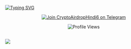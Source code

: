 <a href="https://git.io/typing-svg"><img src="https://readme-typing-svg.demolab.com?font=Lexend&weight=600&size=48&pause=1000&color=2C49F7&center=true&vCenter=true&width=1920&height=150&lines=Welcome+to+CryptoAirdropHindi+Github" alt="Typing SVG" /></a>
<p align="center">
  </a>
<a href="https://t.me/CryptoAirdropHindi6" target="_blank" rel="noopener noreferrer">
    <img src="https://img.shields.io/static/v1?logo=telegram&label=Telegram&message=Join%20@CryptoAirdropHindi6&color=26A5E4&style=for-the-badge" alt="Join CryptoAirdropHindi6 on Telegram">
</a>

<p align="center">
  <img src="https://komarev.com/ghpvc/?username=CryptoAirdropHindi&color=brightgreen" alt="Profile Views">
</p>


<div align="center">
<a href="https://github.com/CryptoAirdropHindi">
</div>
<br>
<img src="https://user-images.githubusercontent.com/73097560/115834477-dbab4500-a447-11eb-908a-139a6edaec5c.gif"><h2 align="left">
